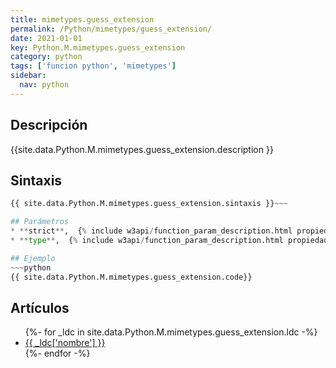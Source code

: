 ```yaml
---
title: mimetypes.guess_extension
permalink: /Python/mimetypes/guess_extension/
date: 2021-01-01
key: Python.M.mimetypes.guess_extension
category: python
tags: ['funcion python', 'mimetypes']
sidebar: 
  nav: python
---
```


## Descripción
{{site.data.Python.M.mimetypes.guess_extension.description }}

## Sintaxis
~~~python
{{ site.data.Python.M.mimetypes.guess_extension.sintaxis }}~~~

## Parámetros
* **strict**,  {% include w3api/function_param_description.html propiedad=site.data.Python.M.mimetypes.guess_extension valor="strict" %}
* **type**,  {% include w3api/function_param_description.html propiedad=site.data.Python.M.mimetypes.guess_extension valor="type" %}

## Ejemplo
~~~python
{{ site.data.Python.M.mimetypes.guess_extension.code}}
~~~

## Artículos
<ul>
{%- for _ldc in site.data.Python.M.mimetypes.guess_extension.ldc -%}
   <li>
       <a href="{{_ldc['url'] }}">{{ _ldc['nombre'] }}</a>
   </li>
{%- endfor -%}
</ul>
